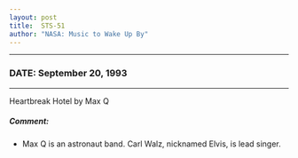 ```yaml
---
layout: post
title:  STS-51
author: "NASA: Music to Wake Up By"
---
```


----
### DATE: September 20, 1993
----
Heartbreak Hotel by Max Q

##### Comment:
* Max Q is an astronaut band. Carl Walz, nicknamed Elvis, is lead singer.
